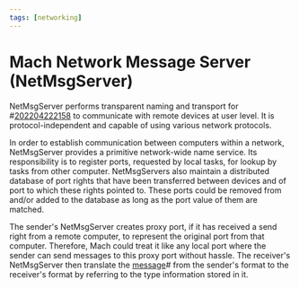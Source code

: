 ```yaml
---
tags: [networking]
---
```


# Mach Network Message Server (NetMsgServer)

NetMsgServer performs transparent naming and transport for #[202204222158](202204222158.md) to
communicate with remote devices at user level. It is protocol-independent and
capable of using various network protocols.

In order to establish communication between computers within a network,
NetMsgServer provides a primitive network-wide name service. Its responsibility
is to register ports, requested by local tasks, for lookup by tasks from other
computer. NetMsgServers also maintain a distributed database of port rights that
have been transferred between devices and of port to which these rights pointed
to. These ports could be removed from and/or added to the database as long as
the port value of them are matched.

The sender's NetMsgServer creates proxy port, if it has received a send right
from a remote computer, to represent the original port from that computer.
Therefore, Mach could treat it like any local port where the sender can send
messages to this proxy port without hassle. The receiver's NetMsgServer then
translate the [message](202204231432.md)# from the sender's format to the
receiver's format by referring to the type information stored in it.
